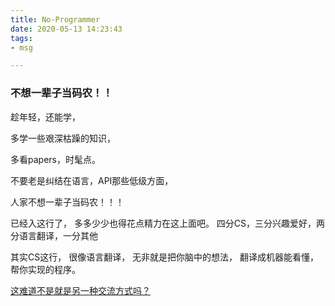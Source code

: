 ```yaml
---
title: No-Programmer
date: 2020-05-13 14:23:43
tags:
- msg

---
```


### 不想一辈子当码农！！

<!--more-->

趁年轻，还能学，

多学一些艰深枯躁的知识，

多看papers，时髦点。

不要老是纠结在语言，API那些低级方面，

人家不想一辈子当码农！！！



已经入这行了，
多多少少也得花点精力在这上面吧。
四分CS，三分兴趣爱好，两分语言翻译，一分其他



其实CS这行，
很像语言翻译，
无非就是把你脑中的想法，
翻译成机器能看懂，帮你实现的程序。

<u>这难道不是就是另一种交流方式吗？</u>